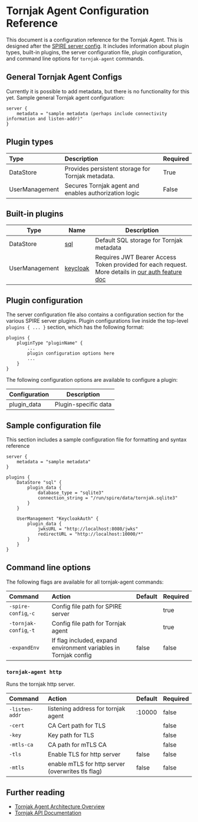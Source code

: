 # Tornjak Agent Configuration Reference

This document is a configuration reference for the Tornjak Agent. This is designed after the [SPIRE server config](https://github.com/spiffe/spire/blob/main/doc/spire_server.md). It includes information about plugin types, built-in plugins, the server configuration file, plugin configuration, and command line options for `tornjak-agent` commands.

## General Tornjak Agent Configs
Currently it is possible to add metadata, but there is no functionality for this yet. Sample general Tornjak agent configuration:

```hcl
server {
    metadata = "sample metadata (perhaps include connectivity information and listen-addr)"
}
```

## Plugin types

| Type           | Description | Required |
|:---------------|:------------|:---------|
| DataStore      | Provides persistent storage for Tornjak metadata. | True |
| UserManagement | Secures Tornjak agent and enables authorization logic | False |

## Built-in plugins

| Type | Name | Description |
| ---- | ---- | ----------- |
| DataStore | [sql]() | Default SQL storage for Tornjak metadata |
| UserManagement | [keycloak](/docs/plugin_server_auth_keycloak.md) | Requires JWT Bearer Access Token provided for each request. More details in [our auth feature doc](/docs/feature_auth.md) |

## Plugin configuration

The server configuration file also contains a configuration section for the various SPIRE server plugins. Plugin configurations live inside the top-level `plugins { ... }` section, which has the following format:

```hcl
plugins {
    pluginType "pluginName" {
        ...
        plugin configuration options here
        ...
    }
}
```

The following configuration options are available to configure a plugin:

| Configuration   | Description                              |
| --------------- | ---------------------------------------- |
| plugin_data     | Plugin-specific data                     |

## Sample configuration file

This section includes a sample configuration file for formatting and syntax reference

```hcl
server {
    metadata = "sample metadata"
}

plugins {
    DataStore "sql" {
        plugin_data {
            database_type = "sqlite3"
            connection_string = "/run/spire/data/tornjak.sqlite3"
        }
    }

    UserManagement "KeycloakAuth" {
        plugin_data {
            jwksURL = "http://localhost:8080/jwks"
            redirectURL = "http://localhost:10000/*"
        }
    }
}
```

## Command line options

The following flags are available for all tornjak-agent commands:

| Command                | Action                             | Default | Required |
|:-----------------------|:-----------------------------------|:--------| :--------|
| `-spire-config`,`-c`   | Config file path for SPIRE server  |         | true     |
| `-tornjak-config`,`-t` | Config file path for Tornjak agent |         | true     |
| `-expandEnv`           | If flag included, expand environment variables in Tornjak config | false   | false    |

### `tornjak-agent http`

Runs the tornjak http server. 

| Command        | Action                                            | Default | Required |
|:---------------|:--------------------------------------------------|:--------| :--------|
| `-listen-addr` | listening address for tornjak agent               | :10000  | false    |
| `-cert`        | CA Cert path for TLS                              |         | false    |
| `-key`         | Key path for TLS                                  |         | false    |
| `-mtls-ca`     | CA path for mTLS CA                               |         | false    |
| `-tls`         | Enable TLS for http server                        | false   | false    |
| `-mtls`        | enable mTLS for http server (overwrites tls flag) | false   | false    |

## Further reading

* [Tornjak Agent Architecture Overview](https://github.com/spiffe/tornjak/blob/main/docs/tornjak-agent.md)
* [Tornjak API Documentation](https://github.com/spiffe/tornjak/blob/main/docs/tornjak-ui-api-documentation.md)

